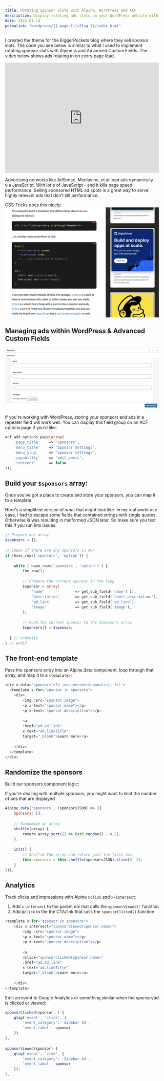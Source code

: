 ```yaml
---
title: Rotating Sponsor Slots with Alpine, WordPress and ACF
description: Display rotating ads slots on your WordPress website with Alpine.js and ACF
date: 2022-01-14
permalink: "wordpress/{{ page.fileSlug }}/index.html"
---
```


I created the theme for the BiggerPockets blog where they sell sponsor slots. The code you see below is similar to what I used to implement rotating sponsor slots with Alpine.js and Advanced Custom Fields. The video below shows ads rotating in on every page load.

<div style="position: relative; padding-bottom: 71.57057654075547%; height: 0;"><iframe src="https://www.loom.com/embed/f32d7fc61d8d42eb8b3f3f9dd586ab55" frameborder="0" webkitallowfullscreen mozallowfullscreen allowfullscreen style="position: absolute; top: 0; left: 0; width: 100%; height: 100%;"></iframe></div>

Advertising networks like AdSense, Mediavine, et al load ads dynamically via JavaScript. With lot's of JavaScript - and it kills page speed performance. Selling sponsored HTML ad spots is a great way to serve highly relevant ads that don't kill performance.

CSS-Tricks does this nicely:
![CSS Tricks](/images/css-tricks.png "CSS Tricks")

## Managing ads within WordPress & Advanced Custom Fields
![Sponsor field group](/images/acf-sponsors.png "Sponsor field group")

If you're working with WordPress, storing your sponsors and ads in a repeater field will work well. You can display this field group on an ACF options page if you'd like.

``` php
acf_add_options_page(array(
    'page_title' 	=> 'Sponsors',
    'menu_title'	=> 'Sponsor Settings',
    'menu_slug' 	=> 'sponsor-settings',
    'capability'	=> 'edit_posts',
    'redirect'		=> false
));
```

## Build your `$sponsors` array:
Once you've got a place to create and store your sponsors, you can map it to a template.

Here's a simplified version of what that might look like. In my real world use case, I had to escape some fields that contained strings with single quotes. Otherwise is was resulting in malformed JSON later. So make sure you test this if you run into issues.


``` php
// Prepare our array
$sponsors = [];

// Check if there are any sponsors in ACF
if (have_rows('sponsors', 'option')) {

    while ( have_rows('sponsors', 'option') ) {
        the_row();
        
        // Prepare the current sponsor in the loop
        $sponsor = array(
            'name'              => get_sub_field('name') )),
            'description'       => get_sub_field('short_description'),
            'ad_link'           => get_sub_field('ad_link'),
            'image'             => get_sub_field('image'),
        );

        // Push the current sponsor to the $sponsors array
        $sponsors[] = $sponsor;      
    
  } // endwhile
} // endif
```

## The front-end template
Pass the sponsors array into an Alpine.data component, loop through that array, and map it to a `<template>`:

``` php
<div x-data='sponsors(<?= json_encode($sponsors); ?>)'>
  <template x-for="sponsor in sponsors">
    <div>
        <img :src="sponsor.image">
        <p x-text="sponsor.name"></p>
        <p x-text="sponsor.description"></p>
      
        <a 
        :href="ad.ad_link" 
        x-text="ad.linkTitle"
        target="_blank">Learn more</a>

    </div>
  </template>
</div>
```

## Randomize the sponsors
Build our sponsors component logic:

If you're dealing with multiple sponsors, you might want to limit the number of ads that are displayed 

``` js
Alpine.data('sponsors', (sponsorsJSON) => ({
    sponsors: [],

    // Randomize an array
    shuffle(array) {
        return array.sort(() => Math.random() - 0.5);
    },

    init() {
        // Shuffle the array and return just the first two
        this.sponsors = this.shuffle(sponsorsJSON).slice(0, 2);
    }
}));
```

## Analytics
Track clicks and impressions with Alpine `@click` and `x-intersect`:

1. Add `x-intersect` to the parent div that calls the `sponsorViewed()` function
1. Add `@click` to the the CTA/link that calls the `sponsorClicked()` function
``` php
<template x-for="sponsor in sponsors">
    <div x-intersect="sponsorViewed(sponsor.name)">
        <img :src="sponsor.image">
        <p x-text="sponsor.name"></p>
        <p x-text="sponsor.description"></p>
        
        <a 
        @click="sponsorClicked(sponsor.name)"
        :href="ad.ad_link" 
        x-text="ad.linkTitle"
        target="_blank">Learn more</a>

    </div>
</template>
```

Emit an event to Google Analytics or something similar when the sponsor/ad is clicked or viewed:

``` js
sponsorClicked(sponsor, ) {
    gtag('event', 'click', {
        'event_category': 'Sidebar Ad',
        'event_label': sponsor
    })
},

sponsorViewed(sponsor) {
    gtag('event', 'view', {
        'event_category': 'Sidebar Ad',
        'event_label': sponsor
    });
},
```

